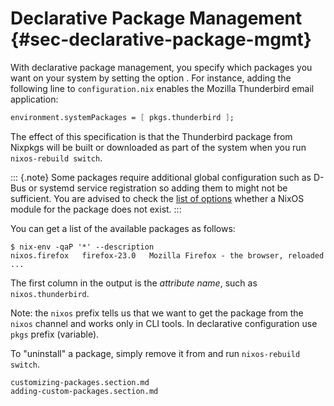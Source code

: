 # Declarative Package Management {#sec-declarative-package-mgmt}

With declarative package management, you specify which packages you want
on your system by setting the option
[](#opt-environment.systemPackages). For instance, adding the
following line to `configuration.nix` enables the Mozilla Thunderbird
email application:

```nix
environment.systemPackages = [ pkgs.thunderbird ];
```

The effect of this specification is that the Thunderbird package from
Nixpkgs will be built or downloaded as part of the system when you run
`nixos-rebuild switch`.

::: {.note}
Some packages require additional global configuration such as D-Bus or
systemd service registration so adding them to
[](#opt-environment.systemPackages) might not be sufficient. You are
advised to check the [list of options](#ch-options) whether a NixOS
module for the package does not exist.
:::

You can get a list of the available packages as follows:

```ShellSession
$ nix-env -qaP '*' --description
nixos.firefox   firefox-23.0   Mozilla Firefox - the browser, reloaded
...
```

The first column in the output is the *attribute name*, such as
`nixos.thunderbird`.

Note: the `nixos` prefix tells us that we want to get the package from
the `nixos` channel and works only in CLI tools. In declarative
configuration use `pkgs` prefix (variable).

To "uninstall" a package, simply remove it from
[](#opt-environment.systemPackages) and run `nixos-rebuild switch`.

```{=include=} sections
customizing-packages.section.md
adding-custom-packages.section.md
```
